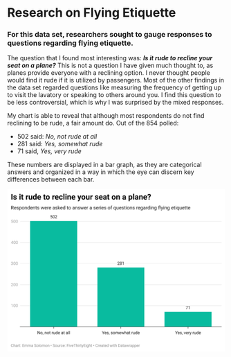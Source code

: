 # Research on Flying Etiquette

### For this data set, researchers sought to gauge responses to questions regarding flying etiquette. 

The question that I found most interesting was: ***Is it rude to recline your seat on a plane?*** This is not a question I have given much thought to, as planes provide everyone with a reclining option. I never thought people would find it rude if it is utilized by passengers. Most of the other findings in the data set regarded questions like measuring the frequency of getting up to visit the lavatory or speaking to others around you. I find this question to be less controversial, which is why I was surprised by the mixed responses. 

My chart is able to reveal that although most respondents do not find reclining to be rude, a fair amount do. Out of the 854 polled:

- 502 said: *No, not rude at all*
- 281 said: *Yes, somewhat rude*
- 71 said, *Yes, very rude*

These numbers are displayed in a bar graph, as they are categorical answers and organized in a way in which the eye can discern key differences between each bar. 


![alt text](SolomonDataWrapperChart.png)

